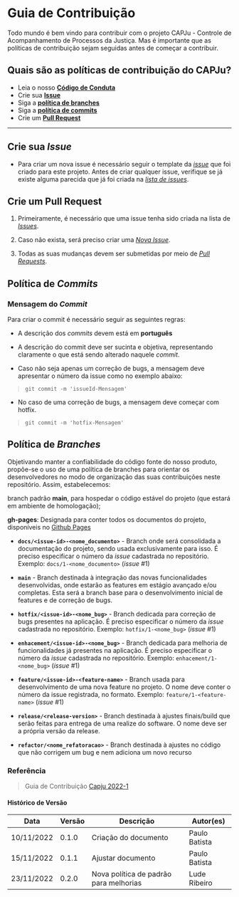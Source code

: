 # Guia de Contribuição

Todo mundo é bem vindo para contribuir com o projeto CAPJu - Controle de Acompanhamento de Processos da Justiça. Mas é importante que as políticas de contribuição sejam seguidas antes de começar a contribuir.

## Quais são as políticas de contribuição do CAPJu?

* Leia o nosso [**Código de Conduta**](https://github.com/fga-eps-mds/2022-2-CAPJu-Doc/blob/main/.github/CODE_OF_CONDUCT.md)
* Crie sua [**Issue**](#crie-sua-issue)
* Siga a [**política de branches**](#política-de-branches)
* Siga a [**política de commits**](#política-de-commits)
* Crie um [**Pull Request**](#crie-um-pull-request)

---

## Crie sua _Issue_

* Para criar um nova issue é necessário seguir o template da [_issue_](https://github.com/fga-eps-mds/2022-2-CAPJu-Doc/blob/main/.github/ISSUE_TEMPLATE/) que foi criado para este projeto. Antes de criar qualquer issue, verifique se já existe alguma parecida que já foi criada na [_lista de issues_](https://github.com/fga-eps-mds/2022-2-CAPJu-Doc/issues).

## Crie um Pull Request

1. Primeiramente, é necessário que uma issue tenha sido criada na lista de [_Issues_](https://github.com/fga-eps-mds/2022-2-CAPJu-Doc/issues).

2. Caso não exista, será preciso criar uma [_Nova Issue_](https://github.com/fga-eps-mds/2022-2-CAPJu-Doc/issues/new/).

3. Todas as suas mudanças devem ser submetidas por meio de [_Pull Requests_](https://github.com/fga-eps-mds/2022-2-CAPJu-Doc/pulls).

## Política de _Commits_

### Mensagem do _Commit_

Para criar o commit é necessário seguir as seguintes regras:

* A descrição dos _commits_ devem está em **português**
* A descrição do commit deve ser sucinta e objetiva, representando claramente o que está sendo alterado naquele _commit_.

* Caso não seja apenas um correção de bugs, a mensagem deve apresentar o número da issue como no exemplo abaixo:

> `git commit -m 'issueId-Mensagem'`

* No caso de uma correção de bugs, a mensagem deve começar com hotfix.

> `git commit -m 'hotfix-Mensagem'`

## Política de _Branches_

Objetivando manter a confiabilidade do código fonte do nosso produto, propõe-se o uso de uma política de branches para orientar os desenvolvedores no modo de organização das suas contribuições neste repositório. Assim, estabelecemos:

branch padrão **main**, para hospedar o código estável do projeto (que estará em ambiente de homologação);

**gh-pages**: Designada para conter todos os documentos do projeto, disponíveis no [Github Pages](https://fga-eps-mds.github.io/2022-2-CAPJu-Doc/#/)

* **`docs/<issue-id>-<nome_documento>`** - Branch onde será consolidada a documentação do projeto, sendo usada exclusivamente para isso. É preciso especificar o número da _issue_ cadastrada no repositório.
Exemplo: `docs/1-<nome_documento>` (_issue_ #1)

* **`main`** - Branch destinada à integração das novas funcionalidades desenvolvidas, onde estarão as features em estágio avançado e/ou completas. Esta será a branch base para o desenvolvimento inicial de features e de correção de bugs.

* **`hotfix/<issue-id>-<nome_bug>`** - Branch dedicada para correção de bugs presentes na aplicação. É preciso especificar o número da _issue_ cadastrada no repositório.
Exemplo: `hotfix/1-<nome_bug>` (_issue_ #1)

* **`enhacement/<issue-id>-<nome_bug>`** - Branch dedicada para melhoria de funcionalidades já presentes na aplicação. É preciso especificar o número da _issue_ cadastrada no repositório.
Exemplo: `enhacement/1-<nome_bug>` (_issue_ #1)

* **`feature/<issue-id>-<feature-name>`** - Branch usada para desenvolvimento de uma nova feature no projeto. O nome deve conter o número da issue registrada, no formato.
Exemplo: `feature/1-<feature-name>` (_issue_ #1)

* **`release/<release-version>`** - Branch destinada à ajustes finais/build que serão feitas para entrega de uma realize do software. O nome deve ser a própria versão da release.

* **`refactor/<nome_refatoracao>`** - Branch destinada à ajustes no código que não corrigem um bug e nem adiciona um novo recurso

### Referência

> Guia de Contribuição [Capju 2022-1](https://github.com/fga-eps-mds/2022-1-CAPJu-Doc/blob/main/.github/CONTRIBUTING.md)

#### Histórico de Versão

| Data       | Versão | Descrição                                        | Autor(es)       |
| ---------- | ------ | ------------------------------------------------ | --------------- |
| 10/11/2022 | 0.1.0    | Criação do documento                           | Paulo Batista |
| 15/11/2022 | 0.1.1    | Ajustar documento                              | Paulo Batista |
| 23/11/2022 | 0.2.0    | Nova política de padrão para melhorias         | Lude Ribeiro  |
